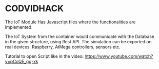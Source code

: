 # CODVIDHACK

The IoT Module Has Javascript files where the functionalities are implemented.

The IoT System from the container would communicate with the Database in the given structure, using Rest API. The simulation can be exported on real devices: Raspberry, AtMega controllers, sensors etc.


Tutorial to open Script like in the video:
https://www.youtube.com/watch?v=pCoQE_gg-xk
